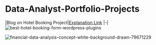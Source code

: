 # Data-Analyst-Portfolio-Projects

|Blog on Hotel Booking Project|[Explanation Link](https://medium.com/@sachintukumar1609/data-analyst-project-on-hotel-booking-cde5e70a033e)
|-|
![best-hotel-booking-form-wordpress-plugins](https://user-images.githubusercontent.com/103982094/227188283-dbe28ded-3f4e-46a6-a5dc-e691918288d1.jpg)

![financial-data-analysis-concept-white-background-drawn-79671229](https://user-images.githubusercontent.com/103982094/228513411-fd2e599c-f44f-4228-b5a3-7eccc3a9edf4.jpg)
